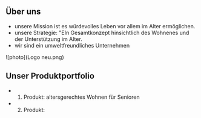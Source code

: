 

## Über uns

* unsere Mission ist es würdevolles Leben vor allem im Alter ermöglichen.
* unsere Strategie: "EIn Gesamtkonzept hinsichtlich des Wohnenes und der Unterstützung im Alter.
* wir sind ein umweltfreundliches Unternehmen

![photo](Logo neu.png)

## Unser Produktportfolio

* 1. Produkt: altersgerechtes Wohnen für Senioren
* 2. Produkt: 
